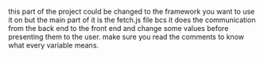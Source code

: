 this part of the project could be changed to the framework you want to use it on 
but the main part of it is the fetch.js file bcs it does the communication from the back end to the front end and change some values before presenting them to the user.
make sure you read the comments to know what every variable means.
